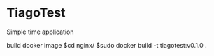 # TiagoTest
Simple time application

build docker image
$cd nginx/
$sudo docker build -t tiagotest:v0.1.0 .
